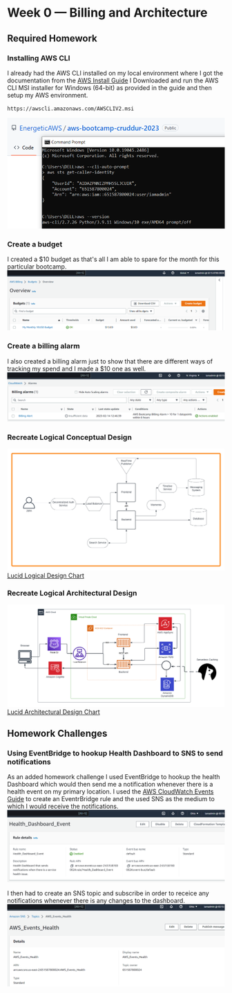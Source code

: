 # Week 0 — Billing and Architecture

## Required Homework

### Installing AWS CLI

I already had the AWS CLI installed on my local environment where I got the documentation from the [AWS Install Guide](https://docs.aws.amazon.com/cli/latest/userguide/getting-started-install.html)
I Downloaded and run the AWS CLI MSI installer for Windows (64-bit) as provided in the guide and then setup my AWS environment.
```
https://awscli.amazonaws.com/AWSCLIV2.msi
```
![Proof of working AWS CLI](assets/Week_0_AWS_CLI.png)

### Create a budget
I created a $10 budget as that's all I am able to spare for the month for this particular bootcamp.
![Image of the budget Alarm I created](assets/Week_0_Budgets.PNG)

### Create a billing alarm
I also created a billing alarm just to show that there are different ways of tracking my spend and I made a $10 one as well.
![Image of the billing alarm I created](assets/Week_0_Billing_Alarm.PNG)

### Recreate Logical Conceptual Design

![Crudder Logical Design](assets/Week_0_Crudder%20-%20Conceptual%20Diagram.png)
[Lucid Logical Design Chart](https://lucid.app/lucidchart/e96ce944-5723-4acf-9a0a-125b96c06477/edit?viewport_loc=-4450%2C59%2C2404%2C1174%2C0_0&invitationId=inv_f2342884-d436-479b-b8db-dc83ec828d76)

### Recreate Logical Architectural Design
![Crudder Architectural Design](assets/Week_0_Crudder%20Architecture%20Diagram.png)
[Lucid Architectural Design Chart](https://lucid.app/lucidchart/d7fd98be-89b3-4a0e-8d29-f9348ea2b130/edit?view_items=yT_wtKpkI4to&invitationId=inv_cd0daa28-6bc0-4ef7-992e-9dc0ac126b1d)

## Homework Challenges

### Using EventBridge to hookup Health Dashboard to SNS to send notifications

As an added homework challenge I used EventBridge to hookup the health Dashboard which would then send me a notification whenever there is a health event on my primary location. 
I used the [AWS CloudWatch Events Guide](https://docs.aws.amazon.com/health/latest/ug/cloudwatch-events-health.html) to create an EventrBridge rule and the used SNS as the medium to which I would receive the notifications.
![EventBridge Health Dashboard Rules](assets/Week_0_Service_Health_Rule.PNG)

I then had to create an SNS topic and subscribe in order to receice any notifications whenever there is any changes to the dashboard.
![SNS subscription to the Health Dashboard](assets/Week_0_Health_SNS_Sub.PNG)



